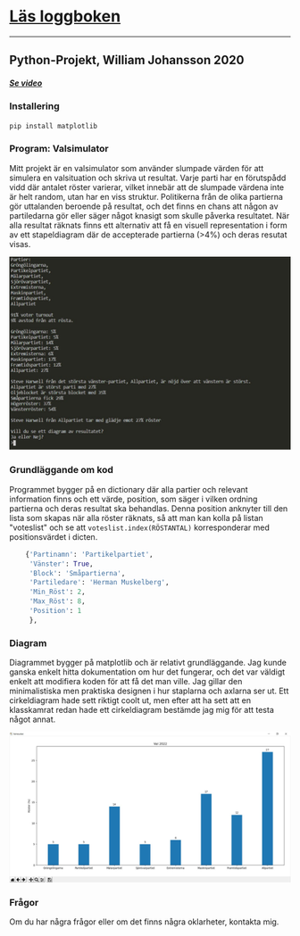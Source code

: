 # [Läs loggboken](https://github.com/abbindustrigymnasium/driverbot-abbwiljoh/blob/master/loggbok.md "Loggbok Bil/Programmering")
---
## Python-Projekt, William Johansson 2020
##### [Se video](https://web.microsoftstream.com/video/722fac76-959b-45fc-8379-93f834fba199 "Microsoft Stream Video")

### Installering
``` python
pip install matplotlib
```
### Program: Valsimulator
Mitt projekt är en valsimulator som använder slumpade värden för att simulera en valsituation och skriva ut resultat. Varje parti har en förutspådd vidd där antalet röster varierar, vilket innebär att de slumpade värdena inte är helt random, utan har en viss struktur. Politikerna från de olika partierna gör uttalanden beroende på resultat, och det finns en chans att någon av partiledarna gör eller säger något knasigt som skulle påverka resultatet. När alla resultat räknats finns ett alternativ att få en visuell representation i form av ett stapeldiagram där de accepterade partierna (>4%) och deras resutat visas.

![alt_text](https://raw.githubusercontent.com/abbindustrigymnasium/programmering-1-miniprojekt-abbwiljoh/master/bilder/Val_TerminalBild.jpg "Terminalen från Val.py")

### Grundläggande om kod
Programmet bygger på en dictionary där alla partier och relevant information finns och ett värde, position, som säger i vilken ordning partierna och deras resultat ska behandlas. Denna position anknyter till den lista som skapas när alla röster räknats, så att man kan kolla på listan "voteslist" och se att ```voteslist.index(RÖSTANTAL)``` korresponderar med positionsvärdet i dicten.
```python
    {'Partinamn': 'Partikelpartiet',
     'Vänster': True,
     'Block': 'Småpartierna',
     'Partiledare': 'Herman Muskelberg',
     'Min_Röst': 2,
     'Max_Röst': 8,
     'Position': 1
     },
```

### Diagram
Diagrammet bygger på matplotlib och är relativt grundläggande. Jag kunde ganska enkelt hitta dokumentation om hur det fungerar, och det var väldigt enkelt att modifiera koden för att få det man ville. Jag gillar den minimalistiska men praktiska designen i hur staplarna och axlarna ser ut. Ett cirkeldiagram hade sett riktigt coolt ut, men efter att ha sett att en klasskamrat redan hade ett cirkeldiagram bestämde jag mig för att testa något annat.

![alt_text](https://raw.githubusercontent.com/abbindustrigymnasium/programmering-1-miniprojekt-abbwiljoh/master/bilder/Valresultat_bild.jpg "Diagram från Val.py")

### Frågor
Om du har några frågor eller om det finns några oklarheter, kontakta mig.
